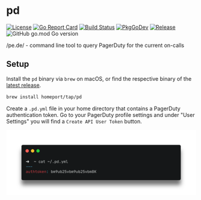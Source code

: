 # pd

[![License](https://img.shields.io/github/license/homeport/pd.svg)](https://github.com/homeport/pd/blob/main/LICENSE)
[![Go Report Card](https://goreportcard.com/badge/github.com/homeport/pd)](https://goreportcard.com/report/github.com/homeport/pd)
[![Build Status](https://travis-ci.com/homeport/pd.svg?branch=main)](https://travis-ci.com/homeport/pd)
[![PkgGoDev](https://pkg.go.dev/badge/github.com/homeport/pd)](https://pkg.go.dev/github.com/homeport/pd)
[![Release](https://img.shields.io/github/release/homeport/pd.svg)](https://github.com/homeport/pd/releases/latest)
![GitHub go.mod Go version](https://img.shields.io/github/go-mod/go-version/homeport/pd)

/pe.de/ - command line tool to query PagerDuty for the current on-calls

## Setup

Install the `pd` binary via `brew` on macOS, or find the respective binary of the [latest release](https://github.com/homeport/pd/releases/latest).

```sh
brew install homeport/tap/pd
```

Create a `.pd.yml` file in your home directory that contains a PagerDuty authentication token. Go to your PagerDuty profile settings and under "User Settings" you will find a `Create API User Token` button.

![pd-yaml-example](.docs/images/pd-yaml.png?raw=true "Example of the PagerDuty config file")
